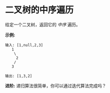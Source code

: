 # 二叉树的中序遍历

给定一个二叉树，返回它的 *中序* 遍历。

**示例:**

    输入: [1,null,2,3]
       1
        \
         2
        /
       3

    输出: [1,3,2]  


**进阶:** 递归算法很简单，你可以通过迭代算法完成吗？